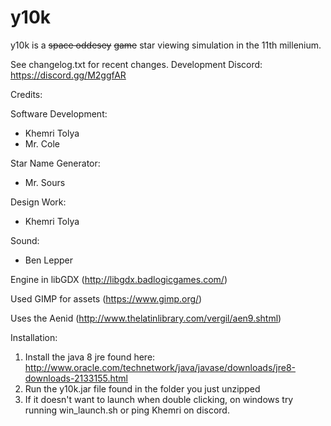 # y10k

y10k is a ~~space oddesey~~ ~~game~~ star viewing simulation in the 11th millenium.

See changelog.txt for recent changes.
Development Discord: https://discord.gg/M2ggfAR

Credits:

Software Development:
 - Khemri Tolya
 - Mr. Cole

Star Name Generator:
 - Mr. Sours

Design Work:
 - Khemri Tolya

Sound:
 - Ben Lepper

Engine in libGDX (http://libgdx.badlogicgames.com/)

Used GIMP for assets (https://www.gimp.org/)

Uses the Aenid (http://www.thelatinlibrary.com/vergil/aen9.shtml)

Installation:

1. Install the java 8 jre found here: http://www.oracle.com/technetwork/java/javase/downloads/jre8-downloads-2133155.html
2. Run the y10k.jar file found in the folder you just unzipped
3. If it doesn't want to launch when double clicking, on windows try running win_launch.sh or ping Khemri on discord.
